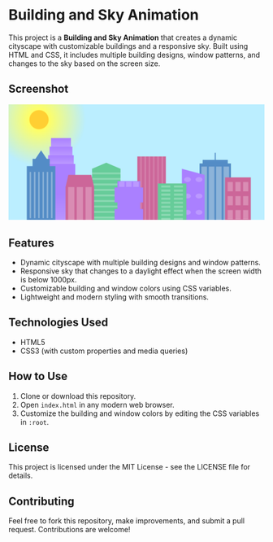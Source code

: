 # Building and Sky Animation

This project is a **Building and Sky Animation** that creates a dynamic cityscape with customizable buildings and a responsive sky. Built using HTML and CSS, it includes multiple building designs, window patterns, and changes to the sky based on the screen size.

## **Screenshot**

![Screenshot of the project](./img/building.png)

## **Features**

- Dynamic cityscape with multiple building designs and window patterns.
- Responsive sky that changes to a daylight effect when the screen width is below 1000px.
- Customizable building and window colors using CSS variables.
- Lightweight and modern styling with smooth transitions.

## **Technologies Used**

- HTML5
- CSS3 (with custom properties and media queries)

## **How to Use**

1. Clone or download this repository.
2. Open `index.html` in any modern web browser.
3. Customize the building and window colors by editing the CSS variables in `:root`.

## **License**

This project is licensed under the MIT License - see the LICENSE file for details.

## **Contributing**

Feel free to fork this repository, make improvements, and submit a pull request. Contributions are welcome!
